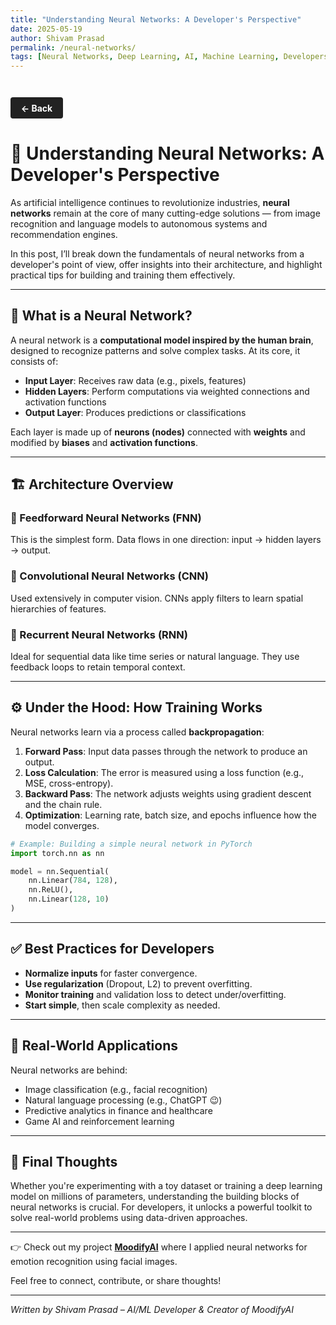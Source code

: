 ```yaml
---
title: "Understanding Neural Networks: A Developer's Perspective"
date: 2025-05-19
author: Shivam Prasad
permalink: /neural-networks/
tags: [Neural Networks, Deep Learning, AI, Machine Learning, Developers]
---
```

<a href="javascript:history.back()" class="back-button">← Back</a>
<style>
    .back-button {
  display: inline-block;
  margin-top: 2em;
  padding: 0.6em 1.2em;
  background-color: #222;
  color: #fff;
  text-decoration: none;
  border-radius: 4px;
  font-weight: bold;
  transition: background-color 0.3s ease;
}

.back-button:hover {
  background-color: #444;
}

</style>

# 🧠 Understanding Neural Networks: A Developer's Perspective

As artificial intelligence continues to revolutionize industries, **neural networks** remain at the core of many cutting-edge solutions — from image recognition and language models to autonomous systems and recommendation engines.

In this post, I’ll break down the fundamentals of neural networks from a developer's point of view, offer insights into their architecture, and highlight practical tips for building and training them effectively.

---

## 📌 What is a Neural Network?

A neural network is a **computational model inspired by the human brain**, designed to recognize patterns and solve complex tasks. At its core, it consists of:

- **Input Layer**: Receives raw data (e.g., pixels, features)  
- **Hidden Layers**: Perform computations via weighted connections and activation functions  
- **Output Layer**: Produces predictions or classifications

Each layer is made up of **neurons (nodes)** connected with **weights** and modified by **biases** and **activation functions**.

---

## 🏗️ Architecture Overview

### 🔹 Feedforward Neural Networks (FNN)

This is the simplest form. Data flows in one direction: input → hidden layers → output.

### 🔹 Convolutional Neural Networks (CNN)

Used extensively in computer vision. CNNs apply filters to learn spatial hierarchies of features.

### 🔹 Recurrent Neural Networks (RNN)

Ideal for sequential data like time series or natural language. They use feedback loops to retain temporal context.

---

## ⚙️ Under the Hood: How Training Works

Neural networks learn via a process called **backpropagation**:

1. **Forward Pass**: Input data passes through the network to produce an output.  
2. **Loss Calculation**: The error is measured using a loss function (e.g., MSE, cross-entropy).  
3. **Backward Pass**: The network adjusts weights using gradient descent and the chain rule.  
4. **Optimization**: Learning rate, batch size, and epochs influence how the model converges.

```python
# Example: Building a simple neural network in PyTorch
import torch.nn as nn

model = nn.Sequential(
    nn.Linear(784, 128),
    nn.ReLU(),
    nn.Linear(128, 10)
)
````

---

## ✅ Best Practices for Developers

* **Normalize inputs** for faster convergence.
* **Use regularization** (Dropout, L2) to prevent overfitting.
* **Monitor training** and validation loss to detect under/overfitting.
* **Start simple**, then scale complexity as needed.

---

## 🧪 Real-World Applications

Neural networks are behind:

* Image classification (e.g., facial recognition)
* Natural language processing (e.g., ChatGPT 😉)
* Predictive analytics in finance and healthcare
* Game AI and reinforcement learning

---

## 💬 Final Thoughts

Whether you're experimenting with a toy dataset or training a deep learning model on millions of parameters, understanding the building blocks of neural networks is crucial. For developers, it unlocks a powerful toolkit to solve real-world problems using data-driven approaches.

---

👉 Check out my project [**MoodifyAI**](https://github.com/shivamprasad1001/MoodifyAI) where I applied neural networks for emotion recognition using facial images.

Feel free to connect, contribute, or share thoughts!

---

*Written by Shivam Prasad – AI/ML Developer & Creator of MoodifyAI*
